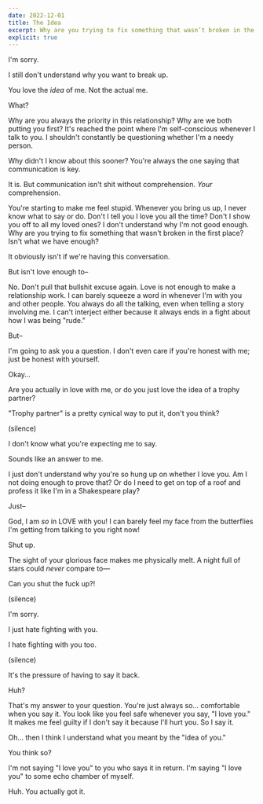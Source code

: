 ```yaml
---
date: 2022-12-01
title: The Idea
excerpt: Why are you trying to fix something that wasn’t broken in the first place?
explicit: true
---
```


I'm sorry.

I still don't understand why you want to break up.

You love the *idea* of me. Not the actual me.

What?

Why are you always the priority in this relationship? Why are we both putting you first? It's reached the point where I'm self-conscious whenever I talk to you. I shouldn't constantly be questioning whether I'm a needy person.

Why didn't I know about this sooner? You're always the one saying that communication is key.

It is. But communication isn't shit without comprehension. *Your* comprehension.

You're starting to make me feel stupid. Whenever you bring us up, I never know what to say or do. Don't I tell you I love you all the time? Don't I show you off to all my loved ones? I don't understand why I'm not good enough. Why are you trying to fix something that wasn't broken in the first place? Isn't what we have enough?

It obviously isn't if we're having this conversation.

But isn't love enough to–

No. Don't pull that bullshit excuse again. Love is not enough to make a relationship work. I can barely squeeze a word in whenever I'm with you and other people. You always do all the talking, even when telling a story involving me. I can't interject either because it always ends in a fight about how I was being "rude."

But–

I'm going to ask you a question. I don't even care if you're honest with me; just be honest with yourself.

Okay&hellip;

Are you actually in love with me, or do you just love the idea of a trophy partner?

"Trophy partner" is a pretty cynical way to put it, don't you think?

(silence)

I don't know what you're expecting me to say.

Sounds like an answer to me.

I just don't understand why you're so hung up on whether I love you. Am I not doing enough to prove that? Or do I need to get on top of a roof and profess it like I'm in a Shakespeare play?

Just–

God, I am *so* in LOVE with you! I can barely feel my face from the butterflies I'm getting from talking to you right now!

Shut up.

The sight of your glorious face makes me physically melt. A night full of stars could *never* compare to&mdash;

Can you shut the fuck up?!

(silence)

I'm sorry.

I just hate fighting with you.

I hate fighting with you too.

(silence)

It's the pressure of having to say it back.

Huh?

That's my answer to your question. You're just always so&hellip; comfortable when you say it. You look like you feel safe whenever you say, "I love you." It makes me feel guilty if I don't say it because I'll hurt you. So I say it.

Oh&hellip; then I think I understand what you meant by the "idea of you."

You think so?

I'm not saying "I love you" to you who says it in return. I'm saying "I love you" to some echo chamber of myself.

Huh. You actually got it.
